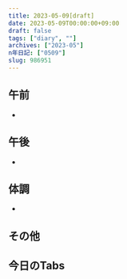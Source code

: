 ```yaml
---
title: 2023-05-09[draft]
date: 2023-05-09T00:00:00+09:00
draft: false
tags: ["diary", ""]
archives: ["2023-05"]
n年日記: ["0509"]
slug: 986951
---
```

## 午前
- 
## 午後
- 
## 体調
- 
## その他
## 今日のTabs